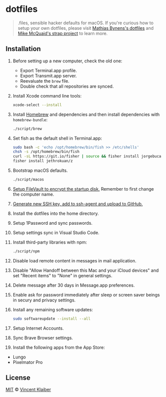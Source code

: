 # dotfiles

> .files, sensible hacker defaults for macOS. If you're curious how to setup your own dotfiles, please visit [Mathias Bynens's dotfiles](https://github.com/mathiasbynens/dotfiles) and [Mike McQuaid's strap project](https://github.com/mikemcquaid/strap) to learn more.

## Installation

1. Before setting up a new computer, check the old one:

    - Export Terminal.app profile.
    - Export Transmit.app server.
    - Reevaluate the `brew` file.
    - Double check that all repositories are synced.

1. Install Xcode command line tools:

    ```sh
    xcode-select --install
    ```

1. Install [Homebrew](https://brew.sh/) and dependencies and then install dependencies with `homebrew-bundle`:
    
    ```sh
    ./script/brew
    ```

1. Set fish as the default shell in Terminal.app:

    ```sh
    sudo bash -c 'echo /opt/homebrew/bin/fish >> /etc/shells'
    chsh -s /opt/homebrew/bin/fish
    curl -sL https://git.io/fisher | source && fisher install jorgebucaran/fisher
    fisher install jethrokuan/z
    ```
  
1. Bootstrap macOS defaults.
  
    ```sh
    ./script/macos
    ```
    
1. [Setup FileVault to encrypt the startup disk.](https://support.apple.com/en-us/HT204837) Remember to first change the computer name.

1. [Generate new SSH key, add to ssh-agent and upload to GitHub.](https://help.github.com/en/github/authenticating-to-github/generating-a-new-ssh-key-and-adding-it-to-the-ssh-agent)

1. Install the dotfiles into the home directory.

1. Setup 1Password and sync passwords.

1. Setup settings sync in Visual Studio Code.

1. Install third-party libraries with npm:

    ```sh
    ./script/npm
    ```

1. Disable load remote content in messages in mail application.

1. Disable "Allow Handoff between this Mac and your iCloud devices" and set "Recent items" to "None" in general settings.

1. Delete message after 30 days in Message.app preferences.

1. Enable ask for password immediately after sleep or screen saver beings in secury and privacy settings.

1. Install any remaining software updates:
  
    ```sh
    sudo softwareupdate --install --all
    ```

1. Setup Internet Accounts.

1. Sync Brave Browser settings.

1. Install the following apps from the App Store:

  - Lungo
  - Pixelmator Pro

## License

[MIT](LICENSE) © [Vincent Klaiber](https://vinkla.dev/)
